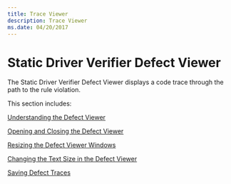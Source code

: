 ```yaml
---
title: Trace Viewer
description: Trace Viewer
ms.date: 04/20/2017
---
```


# Static Driver Verifier Defect Viewer

The Static Driver Verifier Defect Viewer displays a code trace through the path to the rule violation.

This section includes:

[Understanding the Defect Viewer](understanding-the-defect-viewer.md)

[Opening and Closing the Defect Viewer](opening-and-closing-the-defect-viewer.md)

[Resizing the Defect Viewer Windows](resizing-the-defect-viewer-windows.md)

[Changing the Text Size in the Defect Viewer](changing-the-text-size-in-the-defect-viewer.md)

[Saving Defect Traces](saving-defect-traces.md)

 
